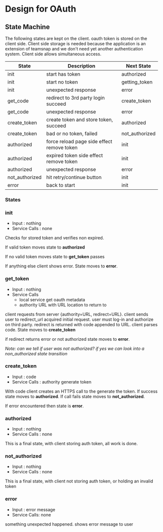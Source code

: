 # Design for OAuth

## State Machine

The following states are kept on the client.
oauth token is stored on the client side. Client side storage is needed because the application is an extension of teamsnap and we don't need yet another authentication system. Client side allows simultaneous access.

| State | Description | Next State |
| ------ | ----------- | ---------- |
| init | start has token | authorized |
| init | start no token  | getting_token |
| init | unexpected response | error |
| get_code | redirect to 3rd party login succeed | create_token |
| get_code | unexpected response | error |
| create_token | create token and store token, succeed | authorized |
| create_token | bad or no token, failed | not_authorized |
| authorized | force reload page side effect remove token | init |
| authorized | expired token side effect remove token | init |
| authorized | unexpected response | error |
| not_authorized | hit retry/continue button | init |
| error | back to start | init |

### States

### init
- Input : nothing
- Service Calls : none

Checks for stored token and verifies non expired.

If valid token moves state to **authorized**

If no valid token moves state to **get_token** passes

If anything else client shows error. State moves to **error**.

### get_token
- Input : nothing
- Service Calls
  - local service get oauth metadata
  - authority URL with URL location to return to

client requests from server {authority=URL, redirect=URL}.
client sends user to redirect_url acquired initial request. user must log-in and authorize on third party.
redirect is returned with code appended to URL. client parses code. State moves to **create_token**

if redirect returns error or not authorized state moves to **error**.

*Note: can we tell if user was not authorized? if yes we can look into a non_authorized state transition*

### create_token
- Input : code
- Service Calls : authority generate token  

With code client creates an HTTPS call to the generate the token. If success state moves to **authorized**. If call fails state moves to **not_authorized**.

If error encountered then state is **error**.

### authorized
- Input : nothing
- Service Calls : none

This is a final state, with client storing auth token, all work is done.

### not_authorized
- Input : nothing
- Service Calls : none

This is a final state, with client not storing auth token, or holding an invalid token

### error
- Input : error message
- Service Calls: none

something unexpected happened. shows error message to user
